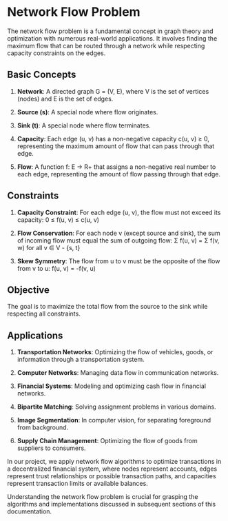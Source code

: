 # Network Flow Problem

The network flow problem is a fundamental concept in graph theory and optimization with numerous real-world applications. It involves finding the maximum flow that can be routed through a network while respecting capacity constraints on the edges.

## Basic Concepts

1. **Network**: A directed graph G = (V, E), where V is the set of vertices (nodes) and E is the set of edges.

2. **Source (s)**: A special node where flow originates.

3. **Sink (t)**: A special node where flow terminates.

4. **Capacity**: Each edge (u, v) has a non-negative capacity c(u, v) ≥ 0, representing the maximum amount of flow that can pass through that edge.

5. **Flow**: A function f: E → R+ that assigns a non-negative real number to each edge, representing the amount of flow passing through that edge.

## Constraints

1. **Capacity Constraint**: For each edge (u, v), the flow must not exceed its capacity: 0 ≤ f(u, v) ≤ c(u, v)

2. **Flow Conservation**: For each node v (except source and sink), the sum of incoming flow must equal the sum of outgoing flow:
   Σ f(u, v) = Σ f(v, w) for all v ∈ V - {s, t}

3. **Skew Symmetry**: The flow from u to v must be the opposite of the flow from v to u: f(u, v) = -f(v, u)

## Objective

The goal is to maximize the total flow from the source to the sink while respecting all constraints.

## Applications

1. **Transportation Networks**: Optimizing the flow of vehicles, goods, or information through a transportation system.

2. **Computer Networks**: Managing data flow in communication networks.

3. **Financial Systems**: Modeling and optimizing cash flow in financial networks.

4. **Bipartite Matching**: Solving assignment problems in various domains.

5. **Image Segmentation**: In computer vision, for separating foreground from background.

6. **Supply Chain Management**: Optimizing the flow of goods from suppliers to consumers.

In our project, we apply network flow algorithms to optimize transactions in a decentralized financial system, where nodes represent accounts, edges represent trust relationships or possible transaction paths, and capacities represent transaction limits or available balances.

Understanding the network flow problem is crucial for grasping the algorithms and implementations discussed in subsequent sections of this documentation.
